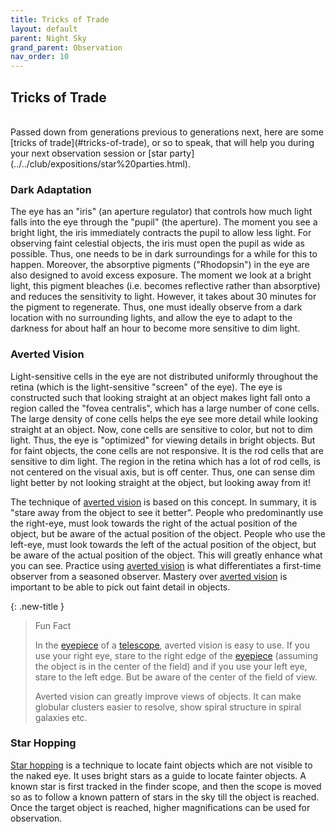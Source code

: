 ```yaml
---
title: Tricks of Trade
layout: default
parent: Night Sky
grand_parent: Observation
nav_order: 10
---
```


## Tricks of Trade

<br />
Passed down from generations previous to generations next, here are some [tricks of trade](#tricks-of-trade), or so to speak, that will help you during your next observation session or [star party](../../club/expositions/star%20parties.html).

### Dark Adaptation

The eye has an "iris" (an aperture regulator) that controls how much light falls into the eye through the "pupil" (the aperture). The moment you see a bright light, the iris immediately contracts the pupil to allow less light. For observing faint celestial objects, the iris must open the pupil as wide as possible. Thus, one needs to be in dark surroundings for a while for this to happen. Moreover, the absorptive pigments ("Rhodopsin") in the eye are also designed to avoid excess exposure. The moment we look at a bright light, this pigment bleaches (i.e. becomes reflective rather than absorptive) and reduces the sensitivity to light. However, it takes about 30 minutes for the pigment to regenerate. Thus, one must ideally observe from a dark location with no surrounding lights, and allow the eye to adapt to the darkness for about half an hour to become more sensitive to dim light.

### Averted Vision

Light-sensitive cells in the eye are not distributed uniformly throughout the retina (which is the light-sensitive "screen" of the eye). The eye is constructed such that looking straight at an object makes light fall onto a region called the "fovea centralis", which has a large number of cone cells. The large density of cone cells helps the eye see more detail while looking straight at an object. Now, cone cells are sensitive to color, but not to dim light. Thus, the eye is "optimized" for viewing details in bright objects. But for faint objects, the cone cells are not responsive. It is the rod cells that are sensitive to dim light. The region in the retina which has a lot of rod cells, is not centered on the visual axis, but is off center. Thus, one can sense dim light better by not looking straight at the object, but looking away from it!

The technique of [averted vision](#averted-vision) is based on this concept. In summary, it is "stare away from the object to see it better". People who predominantly use the right-eye, must look towards the right of the actual position of the object, but be aware of the actual position of the object. People who use the left-eye, must look towards the left of the actual position of the object, but be aware of the actual position of the object. This will greatly enhance what you can see. Practice using [averted vision](#averted-vision) is what differentiates a first-time observer from a seasoned observer. Mastery over [averted vision](#averted-vision) is important to be able to pick out faint detail in objects.

{: .new-title }

> Fun Fact
>
> In the [eyepiece](../instruments/eyepieces.md) of a [telescope](../instruments/telescopes.md), averted vision is easy to use. If you use your right eye, stare to the right edge of the [eyepiece](../instruments/eyepieces.md) (assuming the object is in the center of the field) and if you use your left eye, stare to the left edge. But be aware of the center of the field of view.
>
> Averted vision can greatly improve views of objects. It can make globular clusters easier to resolve, show spiral structure in spiral galaxies etc.

### Star Hopping

[Star hopping](#star-hopping) is a technique to locate faint objects which are not visible to the naked eye. It uses bright stars as a guide to locate fainter objects. A known star is first tracked in the finder scope, and then the scope is moved so as to follow a known pattern of stars in the sky till the object is reached. Once the target object is reached, higher magnifications can be used for observation.

